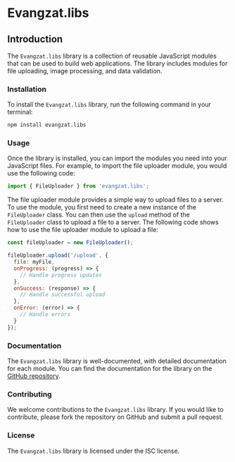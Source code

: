 # Evangzat.libs

## Introduction

The `Evangzat.libs` library is a collection of reusable JavaScript modules that can be used to build web applications. The library includes modules for file uploading, image processing, and data validation.

### Installation

To install the `Evangzat.libs` library, run the following command in your terminal:

```bash
npm install evangzat.libs
```

### Usage

Once the library is installed, you can import the modules you need into your JavaScript files. For example, to import the file uploader module, you would use the following code:

```javascript
import { FileUploader } from 'evangzat.libs';
```

The file uploader module provides a simple way to upload files to a server. To use the module, you first need to create a new instance of the `FileUploader` class. You can then use the `upload` method of the `FileUploader` class to upload a file to a server. The following code shows how to use the file uploader module to upload a file:

```javascript
const fileUploader = new FileUploader();

fileUploader.upload('/upload', {
  file: myFile,
  onProgress: (progress) => {
    // Handle progress updates
  },
  onSuccess: (response) => {
    // Handle successful upload
  },
  onError: (error) => {
    // Handle errors
  }
});
```

### Documentation

The `Evangzat.libs` library is well-documented, with detailed documentation for each module. You can find the documentation for the library on the [GitHub repository](https://github.com/Nelsallg/Evangzat.libs).

### Contributing

We welcome contributions to the `Evangzat.libs` library. If you would like to contribute, please fork the repository on GitHub and submit a pull request.

### License

The `Evangzat.libs` library is licensed under the ISC license.
